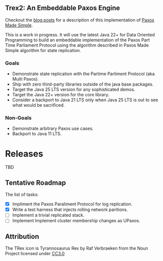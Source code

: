 
## Trex2: An Embeddable Paxos Engine 

Checkout the [blog posts](https://simbo1905.wordpress.com/2016/01/09/trex-a-paxos-replication-engine/) for a description of this implementation of [Paxos Made Simple](https://courses.cs.washington.edu/courses/cse550/17au/papers/CSE550.paxos-simple.pdf).

This is a work in progress. It will use the latest Java 22+ for Data Oriented Programming to build an embeddable implementation of the Paxos Part Time Parliament Protocol using the algorithm described in Paxos Made Simple algorithm for state replication.

### Goals

 - Demonstrate state replication with the Partime Parliment Protocol (aka Multi Paxos).
 - Ship with zero third-party libraries outside of the java base packages. 
 - Target the Java 25 LTS version for any sophisticated demos. 
 - Target the Java 22+ version for the core library. 
 - Consider a backport to Java 21 LTS only when Java 25 LTS is out to see what would be sacrificed. 

### Non-Goals

 - Demonstrate arbitrary Paxos use cases. 
 - Backport to Java 11 LTS. 

# Releases

TBD

## Tentative Roadmap

The list of tasks: 

 - [x] Impliment the Paxos Paraliment Protocol for log replication. 
 - [x] Write a test harness that injects rolling network paritions. 
 - [ ] Implement a trivial replicated stack. 
 - [ ] Implement Implement cluster membership changes as UPaxos. 

## Attribution

The TRex icon is Tyrannosaurus Rex by Raf Verbraeken from the Noun Project licensed under [CC3.0](http://creativecommons.org/licenses/by/3.0/us/)
